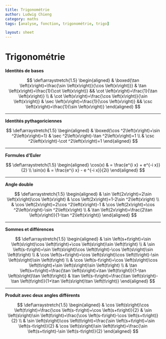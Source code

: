 ```yaml
---
title: Trigonométrie
author: Ludwig Chieng
category: maths
tags: [analyse, fonction, trigonométrie, trigo]

layout: sheet
---
```


# Trigonométrie

**Identités de bases**

$$
\def\arraystretch{1.5}
\begin{aligned}
  & \boxed{\tan \left(x\right)=\frac{\sin \left(x\right)}{\cos \left(x\right)}}
  & \tan \left(x\right)=\frac{1}{\cot \left(x\right)}
  && \cot \left(x\right)=\frac{1}{\tan \left(x\right)}
  \\
  & \cot \left(x\right)=\frac{\cos \left(x\right)}{\sin \left(x\right)}
  & \sec \left(x\right)=\frac{1}{\cos \left(x\right)}
  && \csc \left(x\right)=\frac{1}{\sin \left(x\right)}
\end{aligned}
$$

---
**Identités pythagoriciennes**

$$
\def\arraystretch{1.5}
\begin{aligned}
  & \boxed{\cos ^2\left(x\right)+\sin ^2\left(x\right)=1}
  & \sec ^2\left(x\right)-\tan ^2\left(x\right)=1
  \\
  & \csc ^2\left(x\right)-\cot ^2\left(x\right)=1
\end{aligned}
$$

---
**Formules d'Euler**

$$
\def\arraystretch{1.5}
\begin{aligned}
    \cos(x) & = \frac{e^{i x} + e^{-i x}}{2}
    \\
    \sin(x) & = \frac{e^{i x} - e ^{-i x}}{2i}
\end{aligned}
$$

---
**Angle double**

$$
\def\arraystretch{1.5}
\begin{aligned}
  & \sin \left(2x\right)=2\sin \left(x\right)\cos \left(x\right)
  & \cos \left(2x\right)=1-2\sin ^2\left(x\right)
  \\
  & \cos \left(2x\right)=2\cos ^2\left(x\right)-1
  & \cos \left(2x\right)=\cos ^2\left(x\right)-\sin ^2\left(x\right)
  \\
  & \tan \left(2x\right)=\frac{2\tan \left(x\right)}{1-\tan ^2\left(x\right)}
\end{aligned}
$$

---
**Sommes et différences**

$$
\def\arraystretch{1.5}
\begin{aligned}
  & \sin \left(s+t\right)=\sin \left(s\right)\cos \left(t\right)+\cos \left(s\right)\sin \left(t\right) \\
  & \sin \left(s-t\right)=\sin \left(s\right)\cos \left(t\right)-\cos \left(s\right)\sin \left(t\right) \\
  & \cos \left(s+t\right)=\cos \left(s\right)\cos \left(t\right)-\sin \left(s\right)\sin \left(t\right) \\
  & \cos \left(s-t\right)=\cos \left(s\right)\cos \left(t\right)+\sin \left(s\right)\sin \left(t\right) \\
  & \tan \left(s+t\right)=\frac{\tan \left(s\right)+\tan \left(t\right)}{1-\tan \left(s\right)\tan \left(t\right)}
  & \tan \left(s-t\right)=\frac{\tan \left(s\right)-\tan \left(t\right)}{1+\tan \left(s\right)\tan \left(t\right)}
\end{aligned}
$$

---
**Produit avec deux angles différents**

$$
\def\arraystretch{1.5}
\begin{aligned}
  & \cos \left(s\right)\cos \left(t\right)=\frac{\cos \left(s-t\right)+\cos \left(s+t\right)}{2}
  & \sin \left(s\right)\sin \left(t\right)=\frac{\cos \left(s-t\right)-\cos \left(s+t\right)}{2} \\
  & \sin \left(s\right)\cos \left(t\right)=\frac{\sin \left(s+t\right)+\sin \left(s-t\right)}{2}
  & \cos \left(s\right)\sin \left(t\right)=\frac{\sin \left(s+t\right)-\sin \left(s-t\right)}{2}
\end{aligned}
$$